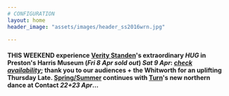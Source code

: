 ```yaml
---
# CONFIGURATION
layout: home
header_image: "assets/images/header_ss2016wrn.jpg"

---
```

#### THIS WEEKEND experience [Verity Standen](/current/2016-springsummer/standen)'s extraordinary *HUG* in Preston's Harris Museum (*Fri 8 Apr sold out*) *Sat 9 Apr*: *<a href="http://www.eventbrite.co.uk/o/harris-museum-amp-art-gallery-4265632867" target="_blank">check availability</a>*; thank you to our audiences + the Whitworth for an uplifting Thursday Late. [Spring/Summer](/current/2016-springsummer) continues with [Turn](/current/2016-turn)'s new northern dance at Contact *22+23 Apr*…
